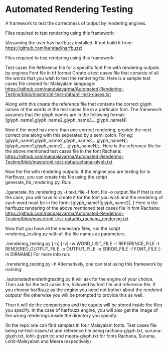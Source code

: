 Automated Rendering Testing
===========================

A framework to test the correctness of output by rendering engines.

Files required to test rendering using this framework:

(Assuming the user has harfbuzz installed. If not build it from: https://github.com/behdad/harfbuzz)

Files required to test rendering using this framework:

Test cases file Reference file for a specific font File with rendering outputs by engines Font file in ttf format Create a test cases file that consists of all the words that you wish to test the rendering for. Here is a sample test cases file created for Malayalam lamguage: https://github.com/nandajavarma/Automated-Rendering-Testing/blob/master/ml-test-data/ml-test-cases.txt

Along with this create the reference file that contains the correct glyph names of the words in the test cases file in a particular font. The framework assumes that the glyph names are in the following format: [glyph_name1,glyph_name2,glyph_name3,..,glyph_nameN]

Now if the word has more than one correct rendering, provide the next correct one along with this seperated by a semi colon. For eg: [glyph_name1,glyph_name2,glyph_name3,..,glyph_nameN];[glyph_name1,glyph_name2...,glyph_nameN];.. Here is the reference file for the above mentioned test cases file in the font Rachana: https://github.com/nandajavarma/Automated-Rendering-Testing/blob/master/ml-test-data/rachana-glyph.txt

Now the file with rendering outputs. If the engine you are testing for is Harfbuzz, you can create this file using the script generate_hb_rendering.py. Run:

./generate_hb_rendering.py -t text_file -f font_file -o output_file 
If that is not the case, you will have to create it for the font you wish and the rendering of each word must be in the form: [glyph_name1|glyph_name2|..] Here is the harfbuzz rendering of the above mentioned test cases file in font Rachana: https://github.com/nandajavarma/Automated-Rendering-Testing/blob/master/ml-test-data/hb_rachana_rendering.txt

Now that you have all the necessary files, run the script rendering_testing.py with all the file names as parameters.

./rendering_testing.py [-h] [-v] -w WORD_LIST_FILE -r REFERENCE_FILE -t
                    RENDERED_OUTPUT_FILE -o OUTPUT_FILE -e ERROR_FILE
                    -f FONT_FILE [-m DIRNAME]
For more info run:

./rendering_testing.py -h 
Alternatively, one can test using this framework by running:

./automatedrenderingtesting.py
It will ask for the engine of your choice. Then ask for the test cases file, followed by font file and reference file. If you choose harfbuzz as the engine you need not bother about the rendered outputs' file otherwise you will be prompted to provide this as well.

Then it will do the comparisons and the ouputs will be stored inside the files you specify. In the case of harfbuzz engine, you will also get the image of the wrong renderings inside the directory you specify.

(In the repo one can find samples in four Malayalam fonts. Test cases file being ml-test-cases.txt and reference file being rachana-glyph.txt, suruma-glyph.txt, lohit-glyph.txt and meera-glyph.txt for fonts Rachana, Suruma, Lohit-Malayalam and Meera respectively)
